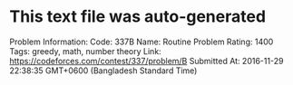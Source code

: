 # This text file was auto-generated

Problem Information:
Code: 337B
Name: Routine Problem
Rating: 1400
Tags: greedy, math, number theory
Link: https://codeforces.com/contest/337/problem/B
Submitted At: 2016-11-29 22:38:35 GMT+0600 (Bangladesh Standard Time)